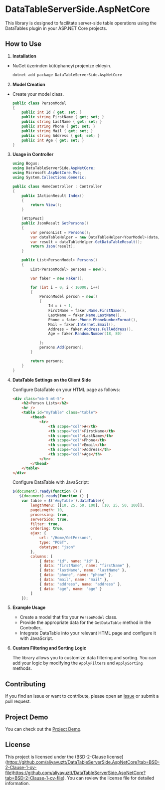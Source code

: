 # DataTableServerSide.AspNetCore

This library is designed to facilitate server-side table operations using the DataTables plugin in your ASP.NET Core projects.


## How to Use

1. **Installation**

  - NuGet üzerinden kütüphaneyi projenize ekleyin.

    ```bash
    dotnet add package DataTableServerSide.AspNetCore
    ```

2. **Model Creation**

  - Create your model class.

    ```csharp
    public class PersonModel
    {
        public int Id { get; set; }
        public string FirstName { get; set; }
        public string LastName { get; set; }
        public string Phone { get; set; }
        public string Mail { get; set; }
        public string Address { get; set; }
        public int Age { get; set; }
    }
    ```
3. **Usage in Controller**
    ```csharp
    using Bogus;
    using DataTableServerSide.AspNetCore;
    using Microsoft.AspNetCore.Mvc;
    using System.Collections.Generic;

    public class HomeController : Controller
    {
        public IActionResult Index()
        {
            return View();
        }

        [HttpPost]
        public JsonResult GetPersons()
        {
            var personList = Persons();
            var dataTableHelper = new DataTableHelper<YourModel>(data, Request);
            var result = dataTableHelper.GetDataTableResult();
            return Json(result);
        }

        public List<PersonModel> Persons()
        {
            List<PersonModel> persons = new();

            var faker = new Faker();

            for (int i = 0; i < 10000; i++)
            {
                PersonModel person = new()
                {
                    Id = i + 1,
                    FirstName = faker.Name.FirstName(),
                    LastName = faker.Name.LastName(),
                    Phone = faker.Phone.PhoneNumberFormat(),
                    Mail = faker.Internet.Email(),
                    Address = faker.Address.FullAddress(),
                    Age = faker.Random.Number(18, 80)

                };
                persons.Add(person);
            }

            return persons;
        }
    }
    ```

4. **DataTable Settings on the Client Side**

   Configure DataTable on your HTML page as follows:

    ```html
    <div class="mb-5 mt-5">
        <h2>Person Lists</h2>
        <hr />
        <table id="myTable" class="table">
            <thead>
                <tr>
                    <th scope="col">#</th>
                    <th scope="col">FirstName</th>
                    <th scope="col">LastName</th>
                    <th scope="col">Phone</th>
                    <th scope="col">Email</th>
                    <th scope="col">Address</th>
                    <th scope="col">Age</th>
                </tr>
            </thead>
        </table>
    </div>
    ```
    Configure DataTable with JavaScript:
    
    ```javascript
    $(document).ready(function () {
       $(document).ready(function () {
        var table = $('#myTable').dataTable({
            lengthMenu: [[10, 25, 50, 100], [10, 25, 50, 100]],
            pageLength: 10,
            processing: true,
            serverSide: true,
            filter: true,
            ordering: true,
            ajax: {
                url: "/Home/GetPersons",
                type: "POST",
                datatype: "json"
            },
            columns: [
                { data: "id", name: "id" },
                { data: "firstName", name: "firstName" },
                { data: "lastName", name: "lastName" },
                { data: "phone", name: "phone" },
                { data: "mail", name: "mail" },
                { data: "address", name: "address" },
                { data: "age", name: "age" }
            ]
        });
    ```

5. **Example Usage**

    - Create a model that fits your `PersonModel` class.
    - Provide the appropriate data for the `GetDataTable` method in the Controller..
    - Integrate DataTable into your relevant HTML page and configure it with JavaScript.

6. **Custom Filtering and Sorting Logic**

    The library allows you to customize data filtering and sorting. You can add your logic by modifying the `ApplyFilters` and `ApplySorting` methods.

## Contributing
If you find an issue or want to contribute, please open an [issue](https://github.com/aliyavuztt/DataTableServerSide.AspNetCore/issues) or submit a pull request.

## Project Demo

You can check out the [Project Demo](https://github.com/aliyavuztt/ServerSideTable.Demo).

## License

This project is licensed under the (BSD-2-Clause license](https://github.com/aliyavuztt/DataTableServerSide.AspNetCore?tab=BSD-2-Clause-1-ov-file)https://github.com/aliyavuztt/DataTableServerSide.AspNetCore?tab=BSD-2-Clause-1-ov-file). You can review the license file for detailed information.
